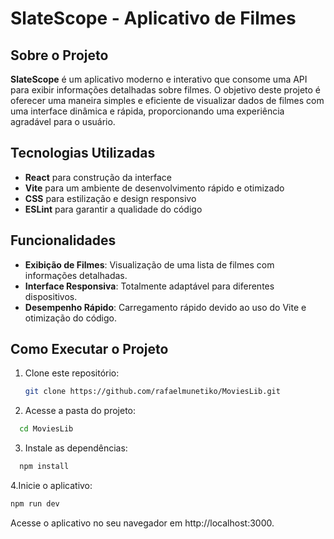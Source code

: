 # SlateScope - Aplicativo de Filmes

## Sobre o Projeto

**SlateScope** é um aplicativo moderno e interativo que consome uma API para exibir informações detalhadas sobre filmes. O objetivo deste projeto é oferecer uma maneira simples e eficiente de visualizar dados de filmes com uma interface dinâmica e rápida, proporcionando uma experiência agradável para o usuário.

## Tecnologias Utilizadas

- **React** para construção da interface
- **Vite** para um ambiente de desenvolvimento rápido e otimizado
- **CSS** para estilização e design responsivo
- **ESLint** para garantir a qualidade do código

## Funcionalidades

- **Exibição de Filmes**: Visualização de uma lista de filmes com informações detalhadas.
- **Interface Responsiva**: Totalmente adaptável para diferentes dispositivos.
- **Desempenho Rápido**: Carregamento rápido devido ao uso do Vite e otimização do código.

## Como Executar o Projeto

1. Clone este repositório:

   ```sh
   git clone https://github.com/rafaelmunetiko/MoviesLib.git 
   
2. Acesse a pasta do projeto:

  ```sh
    cd MoviesLib
```

3. Instale as dependências:

  ```sh
    npm install
```

4.Inicie o aplicativo:

  ```sh
  npm run dev
```

Acesse o aplicativo no seu navegador em http://localhost:3000.
